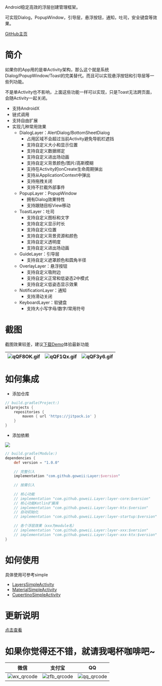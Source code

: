 Android稳定高效的浮层创建管理框架。

可实现Dialog，PopupWindow，引导层，悬浮按钮，通知，吐司，安全键盘等效果。

[GitHub主页](https://github.com/goweii/Layer)

# 简介

如果你的App用的是单Activity架构，那么这个就是系统Dialog/PopupWindow/Toast的完美替代。而且可以实现悬浮按钮和引导层等一些列功能。

不是单Activity也不影响，上面这些功能一样可以实现，只是Toast无法跨页面，会随Activity一起关闭。

- 支持AndroidX
- 链式调用
- 支持自由扩展
- 实现几种常用效果
    - DialogLayer：AlertDialog/BottomSheetDialog
        - 占用区域不会超过当前Activity避免导航栏遮挡
        - 支持自定义大小和显示位置
        - 支持自定义数据绑定
        - 支持自定义进出场动画
        - 支持自定义背景颜色/图片/高斯模糊
        - 支持在Activity的onCreate生命周期弹出
        - 支持从ApplicationContext中弹出
        - 支持拖拽关闭
        - 支持不拦截外部事件
    - PopupLayer：PopupWindow
        - 拥有Dialog效果特性
        - 支持跟随目标View移动
    - ToastLayer：吐司
        - 支持自定义图标和文字
        - 支持自定义显示时长
        - 支持自定义位置
        - 支持自定义背景资源和颜色
        - 支持自定义透明度
        - 支持自定义进出场动画
    - GuideLayer：引导层
        - 支持自定义遮罩颜色和圆角半径
    - OverlayLayer：悬浮按钮
        - 支持自定义吸附边
        - 支持自定义正常和低姿态2中模式
        - 支持自定义低姿态显示效果
    - NotificationLayer：通知
        - 支持滑动关闭
    - KeyboardLayer：软键盘
        - 支持大小写字母/数字/常用符号

# 截图

截图效果较差，建议[下载Demo](https://raw.githubusercontent.com/goweii/Layer/master/simple/release/per.goweii.layer.simple.apk)体验最新功能

| ![qQF8OK.gif](https://s1.ax1x.com/2022/03/22/qQF8OK.gif) | ![qQF1Qx.gif](https://s1.ax1x.com/2022/03/22/qQF1Qx.gif) | ![qQF3y6.gif](https://s1.ax1x.com/2022/03/22/qQF3y6.gif) |
| --- | --- | --- |

# 如何集成

- 添加仓库

```groovy
// build.gradle(Project:)
allprojects {
    repositories {
        maven { url 'https://jitpack.io' }
    }
}
```

- 添加依赖

![](https://img.shields.io/github/v/release/goweii/Layer)

```groovy
// build.gradle(Module:)
dependencies {
    def version = "1.0.0"
    
    // 完整引入
    implementation "com.github.goweii:Layer:$version"
    
    // 按需引入
    
    // 核心功能
    // implementation "com.github.goweii.Layer:layer-core:$version"
    // 核心功能Kotlin扩展库
    // implementation "com.github.goweii.Layer:layer-ktx:$version"
    // 自动初始化
    // implementation "com.github.goweii.Layer:layer-startup:$version"
    
    // 各个浮层效果（xxx为module名）
    // implementation "com.github.goweii.Layer:layer-xxx:$version"
    // implementation "com.github.goweii.Layer:layer-xxx-ktx:$version"
}
```

# 如何使用

具体使用可参考simple

- [LayersSimpleActivity](https://raw.githubusercontent.com/goweii/Layer/master/simple/src/main/java/per/goweii/layer/simple/LayersSimpleActivity.kt)
- [MaterialSimpleActivity](https://raw.githubusercontent.com/goweii/Layer/master/simple/src/main/java/per/goweii/layer/simple/MaterialSimpleActivity.kt)
- [CupertinoSimpleActivity](https://raw.githubusercontent.com/goweii/Layer/master/simple/src/main/java/per/goweii/layer/simple/CupertinoSimpleActivity.kt)

# 更新说明

[点击查看](https://github.com/goweii/Layer/releases)

# 如果你觉得还不错，就请我喝杯咖啡吧~

| 微信 | 支付宝 | QQ |
| :---: | :---: | :---: |
| ![wx_qrcode](https://gitee.com/goweii/WanAndroidServer/raw/master/about/wx_qrcode.png) | ![zfb_qrcode](https://gitee.com/goweii/WanAndroidServer/raw/master/about/zfb_qrcode.png) | ![qq_qrcode](https://gitee.com/goweii/WanAndroidServer/raw/master/about/qq_qrcode.png) |

